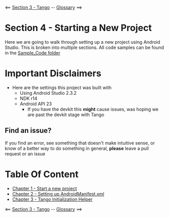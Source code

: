 <== [Section 3 - Tango](../Section_03_Tango) -- [Glossary](../Glossary.md) ==>

# Section 4 - Starting a New Project

Here we are going to walk through setting up a new project using Android Studio. This is broken into multiple sections. All code samples can be found in the [Sample_Code folder](./Sample_Code)

# Important Disclaimers
* Here are the settings this project was built with
    * Using Android Studio 2.3.2
    * NDK r14
    * Android API 23
        * If you have the devkit this **might** cause issues, was hoping we are past the devkit stage with Tango

## Find an issue?
If you find an error, see something that doesn't make intuitive sense, or know of a better way to do something in general, **please** leave a pull request or an issue

# Table Of Content
* [Chapter 1 - Start a new project](./Tutorials/Chapter_01.md)
* [Chapter 2 - Setting up AndroidManifest.xml](./Tutorials/Chapter_02.md)
* [Chapter 3 - Tango Initialization Helper](./Tutorials/Chapter_03.md)

<== [Section 3 - Tango](../Section_03_Tango) -- [Glossary](../Glossary.md) ==>